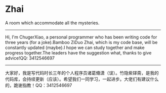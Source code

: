 # Zhai
A room which accommodate all the mysteries.

----------------------------------------

Hi, I'm ChugerXiao, a personal programmer who has been writing code for three years (for a joke).Bamboo ZiDuo Zhai, which is my code base, will be constantly updated (maybe).I hope we can study together and make progress together.The leaders have the suggestion what, thanks to give advice!QQ: 3412546697

----------------------------------------

大家好，我是写代码时长三年的个人程序员诸葛翛潇（误）。竹隐紫铎斋，是我的代码库，会持续更新（应该）。希望我们一同学习，一起进步。大佬们有建议什么的，跪谢指教！QQ：3412546697
